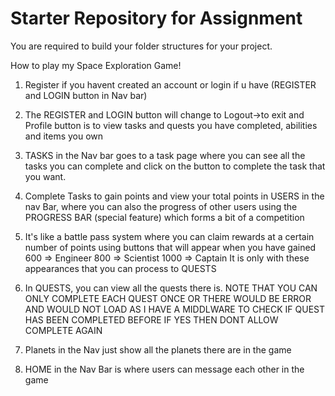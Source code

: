 # Starter Repository for Assignment
You are required to build your folder structures for your project.

How to play my Space Exploration Game!

1. Register if you havent created an account 
    or login if u have (REGISTER and LOGIN button in Nav bar)

2. The REGISTER and LOGIN button will change to Logout->to exit 
     and Profile button is to view tasks and quests you have completed, abilities and items you own

3. TASKS in the Nav bar goes to a task page where you can see all the tasks you can complete
     and click on the button to complete the task that you want.
     
4. Complete Tasks to gain points and view your total points in USERS in the nav Bar, 
    where you can also the progress of other users using the PROGRESS BAR (special feature) 
    which forms a bit of a competition

5. It's like a battle pass system where you can claim rewards at a certain number of points 
    using buttons that will appear when you have gained 
    600 => Engineer
    800 => Scientist
    1000 => Captain
It is only with these appearances that you can process to QUESTS 

6. In QUESTS, you can view all the quests there is.
NOTE THAT YOU CAN ONLY COMPLETE EACH QUEST ONCE OR THERE WOULD BE ERROR AND WOULD NOT LOAD
AS I HAVE A MIDDLWARE TO CHECK IF QUEST HAS BEEN COMPLETED BEFORE IF YES THEN DONT ALLOW COMPLETE AGAIN

7. Planets in the Nav just show all the planets there are in the game

8. HOME in the Nav Bar is where users can message each other in the game
